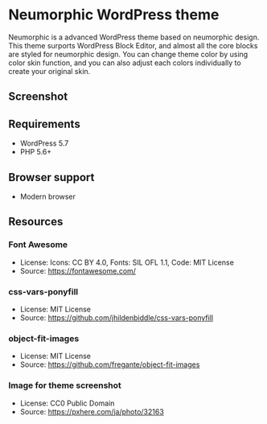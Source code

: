 # Neumorphic WordPress theme
Neumorphic is a advanced WordPress theme based on neumorphic design.
This theme surports WordPress Block Editor, and almost all the core blocks are styled for neumorphic design.
You can change theme color by using color skin function, and you can also adjust each colors individually to create your original skin.

## Screenshot

## Requirements
* WordPress 5.7
* PHP 5.6+

## Browser support
* Modern browser

## Resources

### Font Awesome
* License: Icons: CC BY 4.0, Fonts: SIL OFL 1.1, Code: MIT License
* Source: https://fontawesome.com/

### css-vars-ponyfill
* License: MIT License
* Source: https://github.com/jhildenbiddle/css-vars-ponyfill

### object-fit-images
* License: MIT License
* Source: https://github.com/fregante/object-fit-images

### Image for theme screenshot
* License: CC0 Public Domain
* Source: https://pxhere.com/ja/photo/32163
